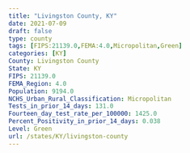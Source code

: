 ```yaml
---
title: "Livingston County, KY"
date: 2021-07-09
draft: false
type: county
tags: [FIPS:21139.0,FEMA:4.0,Micropolitan,Green]
categories: [KY]
County: Livingston County
State: KY
FIPS: 21139.0
FEMA_Region: 4.0
Population: 9194.0
NCHS_Urban_Rural_Classification: Micropolitan
Tests_in_prior_14_days: 131.0
Fourteen_day_test_rate_per_100000: 1425.0
Percent_Positivity_in_prior_14_days: 0.038
Level: Green
url: /states/KY/livingston-county
---
```



